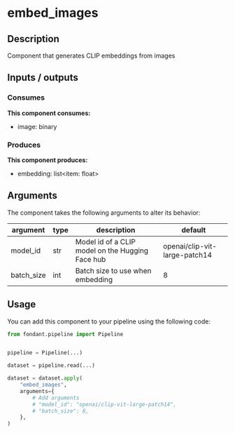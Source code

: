 # embed_images

<a id="embed_images#description"></a>
## Description
Component that generates CLIP embeddings from images

<a id="embed_images#inputs_outputs"></a>
## Inputs / outputs 

<a id="embed_images#consumes"></a>
### Consumes 
**This component consumes:**

- image: binary




<a id="embed_images#produces"></a>  
### Produces 
**This component produces:**

- embedding: list<item: float>



<a id="embed_images#arguments"></a>
## Arguments

The component takes the following arguments to alter its behavior:

| argument | type | description | default |
| -------- | ---- | ----------- | ------- |
| model_id | str | Model id of a CLIP model on the Hugging Face hub | openai/clip-vit-large-patch14 |
| batch_size | int | Batch size to use when embedding | 8 |

<a id="embed_images#usage"></a>
## Usage 

You can add this component to your pipeline using the following code:

```python
from fondant.pipeline import Pipeline


pipeline = Pipeline(...)

dataset = pipeline.read(...)

dataset = dataset.apply(
    "embed_images",
    arguments={
        # Add arguments
        # "model_id": "openai/clip-vit-large-patch14",
        # "batch_size": 8,
    },
)
```

